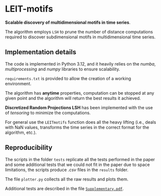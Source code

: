 # LEIT-motifs
**Scalable discovery of multidimensional motifs in time series**.

The algorithm employs `LSH` to prune the number of distance computations required to discover subdimensional motifs in multidimensional time series.

## Implementation details
The code is implemented in Python 3.12, and it heavily relies on the 
*numba*, *multiprocessing* and *numpy* libraries to ensure scalability.

`requirements.txt` is provided to allow the creation of a working environment.

The algorithm has **anytime** properties, computation can be stopped at any given point and the algorithm will return the best results it achieved.

**Discretized Random Projections LSH** has been implemented with the use of *tensoring* to minimize the computations.

For general use the `LEITmotifs` function does all the heavy lifting (i.e., deals with NaN values, transforms the time series in the correct format for the algorithm, etc.).


## Reproducibility
The scripts in the folder `tests` replicate all the tests performed in the paper and some additional tests that we could
not fit in the paper due to space limitations, the scripts produce *.csv* files in the `results` folder.

The file `plotter.py` collects all the raw results and plots them.

Additional tests are described in the file [`Supplementary.pdf`](https://github.com/FrancescoMonaco/LEIT-motifs/blob/main/Supplementary.pdf).
